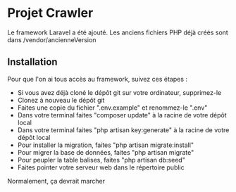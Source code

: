 # Projet Crawler

Le framework Laravel a été ajouté. Les anciens fichiers PHP déjà créés sont dans /vendor/ancienneVersion

## Installation

Pour que l'on ai tous accès au framework, suivez ces étapes :

- Si vous avez déjà cloné le dépôt git sur votre ordinateur, supprimez-le
- Clonez à nouveau le dépôt git
- Faites une copie du fichier ".env.example" et renommez-le ".env"
- Dans votre terminal faites "composer update" à la racine de votre dépôt local
- Dans votre terminal faites "php artisan key:generate" à la racine de votre dépôt local
- Pour installer la migration, faites "php artisan migrate:install"
- Pour migrer la base de données, faites "php artisan migrate"
- Pour peupler la table balises, faites "php artisan db:seed"
- Faites pointer votre serveur web dans le répertoire public

Normalement, ça devrait marcher
